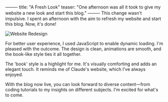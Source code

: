 ⸻
title: "A Fresh Look"
teaser: "One afternoon was all it took to give my website a new look and start this blog."
⸻
This change wasn't impulsive. I spent an afternoon with the aim to refresh my website and start this blog. Now, it's done!

<img src="https://th.bing.com/th/id/OIG.I0ECVEO23Se1w51XSTd3?pid=ImgGn" alt="Website Redesign" class="img-c img-la img-le">

For better user experience, I used JavaScript to enable dynamic loading. I'm pleased with the outcome. The design is clean, animations are smooth, and the book-like style ties it all together.

The 'book' style is a highlight for me. It's visually comforting and adds an elegant touch. It reminds me of Claude's website, which I've always enjoyed.

With the blog now live, you can look forward to diverse content—from coding tutorials to my insights on different subjects. I'm excited for what's to come.
